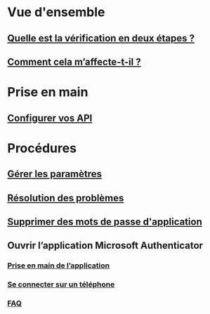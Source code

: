 # Vue d'ensemble
## [Quelle est la vérification en deux étapes ?](multi-factor-authentication-end-user.md)
## [Comment cela m’affecte-t-il ?](multi-factor-authentication-end-user-signin.md)

# Prise en main
## [Configurer vos API](multi-factor-authentication-end-user-first-time.md)

# Procédures
## [Gérer les paramètres](multi-factor-authentication-end-user-manage-settings.md)
## [Résolution des problèmes](multi-factor-authentication-end-user-troubleshoot.md)
## [Supprimer des mots de passe d'application](multi-factor-authentication-end-user-app-passwords.md)
## Ouvrir l’application Microsoft Authenticator
### [Prise en main de l’application](microsoft-authenticator-app-how-to.md)
### [Se connecter sur un téléphone](microsoft-authenticator-app-phone-signin-faq.md)
### [FAQ](microsoft-authenticator-app-faq.md)
